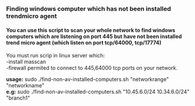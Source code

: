 ### Finding windows computer which has not been installed trendmicro agent
#### You can use this script to scan your whole network to find windows computers which are listening on port 445 but have not been installed trend micro agent (which listen on port tcp/64000, tcp/17774)
You must run scrip in linux server which:  
-install masscan  
-firewall permited to connect to 445,64000 tcp ports on your network.

**usage:** sudo ./find-non-av-installed-computers.sh "networkrange" "networkname"  
**e.g:** sudo ./find-non-av-installed-computers.sh "10.45.6.0/24 10.34.6.0/24" "branch1"  
